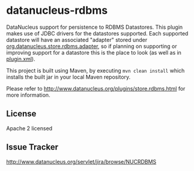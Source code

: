 datanucleus-rdbms
=================

DataNucleus support for persistence to RDBMS Datastores. This plugin makes use
of JDBC drivers for the datastores supported. Each supported datastore will have an associated "adapter"
stored under <a href="https://github.com/datanucleus/datanucleus-rdbms/tree/master/src/java/org/datanucleus/store/rdbms/adapter">org.datanucleus.store.rdbms.adapter</a>, 
so if planning on supporting or improving support for a datastore this is the place to look (as well as in 
<a href="https://github.com/datanucleus/datanucleus-rdbms/blob/master/plugin.xml">plugin.xml</a>).

This project is built using Maven, by executing `mvn clean install` which installs the built jar in your local Maven
repository.

Please refer to http://www.datanucleus.org/plugins/store.rdbms.html  for more information.

License
-------
Apache 2 licensed

Issue Tracker
-------------
http://www.datanucleus.org/servlet/jira/browse/NUCRDBMS
